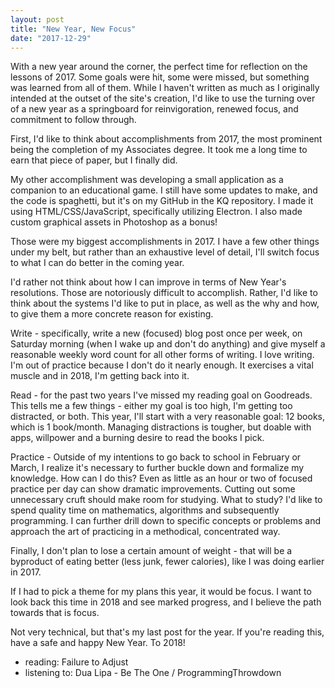 ```yaml
---
layout: post
title: "New Year, New Focus"
date: "2017-12-29"
---
```


With a new year around the corner, the perfect time for reflection on the lessons of 2017. Some goals were hit, some were missed, but something was learned from all of them. While I haven't written as much as I originally intended at the outset of the site's creation, I'd like to use the turning over of a new year as a springboard for reinvigoration, renewed focus, and commitment to follow through. 

First, I'd like to think about accomplishments from 2017, the most prominent being the completion of my Associates degree. It took me a long time to earn that piece of paper, but I finally did. 

My other accomplishment was developing a small application as a companion to an educational game. I still have some updates to make, and the code is spaghetti, but it's on my GitHub in the KQ repository. I made it using HTML/CSS/JavaScript, specifically utilizing Electron. I also made custom graphical assets in Photoshop as a bonus!

Those were my biggest accomplishments in 2017. I have a few other things under my belt, but rather than an exhaustive level of detail, I'll switch focus to what I can do better in the coming year.

I'd rather not think about how I can improve in terms of New Year's resolutions. Those are notoriously difficult to accomplish. Rather, I'd like to think about the systems I'd like to put in place, as well as the why and how, to give them a more concrete reason for existing.

Write - specifically, write a new (focused) blog post once per week, on Saturday morning (when I wake up and don't do anything) and give myself a reasonable weekly word count for all other forms of writing. I love writing. I'm out of practice because I don't do it nearly enough. It exercises a vital muscle and in 2018, I'm getting back into it.

Read - for the past two years I've missed my reading goal on Goodreads. This tells me a few things - either my goal is too high, I'm getting too distracted, or both. This year, I'll start with a very reasonable goal: 12 books, which is 1 book/month. Managing distractions is tougher, but doable with apps, willpower and a burning desire to read the books I pick.

Practice - Outside of my intentions to go back to school in February or March, I realize it's necessary to further buckle down and formalize my knowledge. How can I do this? Even as little as an hour or two of focused practice per day can show dramatic improvements. Cutting out some unnecessary cruft should make room for studying. What to study? I'd like to spend quality time on mathematics, algorithms and subsequently programming. I can further drill down to specific concepts or problems and approach the art of practicing in a methodical, concentrated way. 

Finally, I don't plan to lose a certain amount of weight - that will be a byproduct of eating better (less junk, fewer calories), like I was doing earlier in 2017.

If I had to pick a theme for my plans this year, it would be focus. I want to look back this time in 2018 and see marked progress, and I believe the path towards that is focus. 

Not very technical, but that's my last post for the year. If you're reading this, have a safe and happy New Year. To 2018!

* reading: Failure to Adjust
* listening to: Dua Lipa - Be The One / ProgrammingThrowdown


